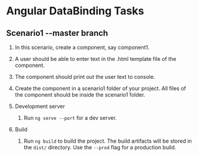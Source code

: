 # Angular DataBinding Tasks

## Scenario1 --master branch

1.	In this scenario, create a component, say component1.
2.	 A user should be able to enter text in the .html template file of the component.
3.	 The component should print out the user text to console.
4.	Create the component in a scenario1 folder of your project. All files of the component should be
inside the scenario1 folder.


1. Development server

    1.  Run `ng serve --port` for a dev server. 
2.   Build

       1.   Run `ng build` to build the project. The build artifacts will be stored in the `dist/` directory. Use the `--prod` flag for a production build.

